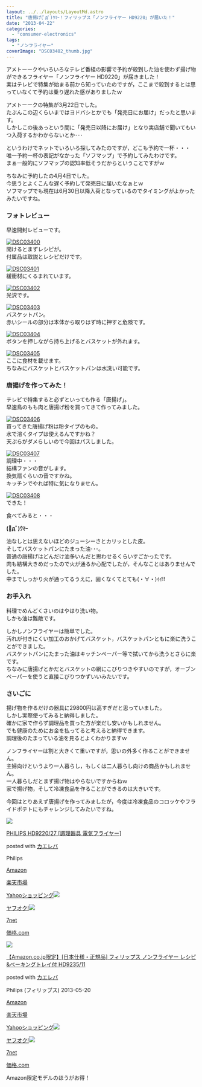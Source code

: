 ```yaml
---
layout: ../../layouts/LayoutMd.astro
title: "唐揚げ(ﾟдﾟ)ｳﾏｰ！フィリップス「ノンフライヤー HD9220」が届いた！"
date: "2013-04-22"
categories: 
  - "consumer-electronics"
tags: 
  - "ノンフライヤー"
coverImage: "DSC03402_thumb.jpg"
---
```


アメトーークやいろいろなテレビ番組の影響で予約が殺到した油を使わず揚げ物ができるフライヤー「ノンフライヤー HD9220」が届きました！  
実はテレビで特集が始まる前から知っていたのですが，ここまで殺到するとは思っていなくて予約は乗り遅れた感がありましたｗ

アメトーークの特集が3月22日でした。  
たぶんこの辺くらいまではヨドバシとかでも「発売日にお届け」だったと思います。  
しかしこの後あっという間に「発売日以降にお届け」となり実店舗で聞いてもいつ入荷するかわからないとか･･･

というわけでネットでいろいろ探してみたのですが，どこも予約で一杯・・・  
唯一予約一杯の表記がなかった「ソフマップ」で予約してみたわけです。  
まぁ一般的にソフマップの認知率低そうだからということですがｗ

ちなみに予約したの4月4日でした。  
今思うとよくこんな遅く予約して発売日に届いたなぁとｗ  
ソフマップでも現在は6月30日以降入荷となっているのでタイミングがよかったみたいですね。

### フォトレビュー

早速開封レビューです。

[![DSC03400](images/DSC03400_thumb.jpg "DSC03400")](//mizuka123.net/wp-content/uploads/2013/04/DSC03400.jpg)  
開けるとまずレシピが。  
付属品は取説とレシピだけです。

[![DSC03401](images/DSC03401_thumb.jpg "DSC03401")](//mizuka123.net/wp-content/uploads/2013/04/DSC03401.jpg)  
緩衝材にくるまれています。

[![DSC03402](images/DSC03402_thumb.jpg "DSC03402")](//mizuka123.net/wp-content/uploads/2013/04/DSC03402.jpg)  
光沢です。

[![DSC03403](images/DSC03403_thumb.jpg "DSC03403")](//mizuka123.net/wp-content/uploads/2013/04/DSC03403.jpg)  
バスケットパン。  
赤いシールの部分は本体から取りはず時に押すと危険です。

[![DSC03404](images/DSC03404_thumb.jpg "DSC03404")](//mizuka123.net/wp-content/uploads/2013/04/DSC03404.jpg)  
ボタンを押しながら持ち上げるとバスケットが外れます。

[![DSC03405](images/DSC03405_thumb.jpg "DSC03405")](//mizuka123.net/wp-content/uploads/2013/04/DSC03405.jpg)  
ここに食材を載せます。  
ちなみにバスケットとバスケットパンは水洗い可能です。

### 唐揚げを作ってみた！

テレビで特集すると必ずといっても作る「唐揚げ」。  
早速鳥のもも肉と唐揚げ粉を買ってきて作ってみました。

[![DSC03406](images/DSC03406_thumb.jpg "DSC03406")](//mizuka123.net/wp-content/uploads/2013/04/DSC03406.jpg)  
買ってきた唐揚げ粉は粉タイプのもの。  
水で溶くタイプは使えるんですかね？  
天ぷらがダメらしいので今回はパスしました。

[![DSC03407](images/DSC03407_thumb.jpg "DSC03407")](//mizuka123.net/wp-content/uploads/2013/04/DSC03407.jpg)  
調理中・・・  
結構ファンの音がします。  
換気扇くらいの音ですかね。  
キッチンでやれば特に気になりません。

[![DSC03408](images/DSC03408_thumb.jpg "DSC03408")](//mizuka123.net/wp-content/uploads/2013/04/DSC03408.jpg)  
できた！

食べてみると・・・

**(ﾟдﾟ)ｳﾏｰ**

油なしとは思えないほどのジューシーさとカリッとした皮。  
そしてバスケットパンにたまった油･･･。  
普通の唐揚げはどんだけ油多いんだと思わせるくらいすごかったです。  
肉も結構大きめだったので火が通るか心配でしたが，そんなことはありませんでした。  
中までしっかり火が通ってるうえに，固くなくてとても(・∀・)ｲｲ!!

### お手入れ

料理でめんどくさいのはやはり洗い物。  
しかも油は難敵です。

しかしノンフライヤーは簡単でした。  
汚れが付きにくい加工のおかげてバスケット，バスケットパンともに楽に洗うことができました。  
バスケットパンにたまった油はキッチンペーパー等で拭いてから洗うとさらに楽です。  
ちなみに唐揚げとかだとバスケットの網にこびりつきやすいのですが，オーブンペーパーを使うと直接こびりつかずいいみたいです。

### さいごに

揚げ物を作るだけの器具に29800円は高すぎだと思っていました。  
しかし実際使ってみると納得しました。  
確かに家で作らず調理品を買った方が楽だし安いかもしれません。  
でも健康のためにお金を払ってると考えると納得できます。  
調理後のたまっている油を見るとよくわかりますｗ

ノンフライヤーは割と大きくて重いですが，思いの外多く作ることができません。  
主婦向けというより一人暮らし，もしくは二人暮らし向けの商品かもしれません。  
一人暮らしだとまず揚げ物はやらないですからねｗ  
家で揚げ物，そして冷凍食品を作ることができるのは大きいです。

今回はとりあえず唐揚げを作ってみましたが，今度は冷凍食品のコロッケやフライドポテトにもチャレンジしてみたいですね。

[![](images/41NBNivoQnL._SL160_.jpg)](https://www.amazon.co.jp/exec/obidos/ASIN/B00BTRD9XS/mizuka123-22/ref=nosim/)

[PHILIPS HD9220/27 \[調理器具 電気フライヤー\]](https://www.amazon.co.jp/exec/obidos/ASIN/B00BTRD9XS/mizuka123-22/ref=nosim/)

posted with [カエレバ](http://kaereba.com)

Philips

[Amazon](http://www.amazon.co.jp/gp/search?keywords=HD9220%2F27&__mk_ja_JP=%83J%83%5E%83J%83i&tag=mizuka123-22 "アマゾン")

[楽天市場](http://hb.afl.rakuten.co.jp/hgc/032b53ee.4b34c5ee.0f4a541e.f440145e/?pc=http%3A%2F%2Fsearch.rakuten.co.jp%2Fsearch%2Fmall%2FHD9220%252F27%2F-%2Ff.1-p.1-s.1-sf.0-st.A-v.2%3Fx%3D0%26scid%3Daf_ich_link_urltxt%26m%3Dhttp%3A%2F%2Fm.rakuten.co.jp%2F "楽天市場")

[Yahooショッピング![](//ad.jp.ap.valuecommerce.com/servlet/gifbanner?sid=3066752&pid=881990642)](//ck.jp.ap.valuecommerce.com/servlet/referral?sid=3066752&pid=881990642&vc_url=http%3A%2F%2Fshopping.search.yahoo.co.jp%2Fsearch%3FuIv%3Don%26ei%3DUTF-8%26tab_ex%3Dcommerce%26slider%3D0%26va%3DHD9220%252F27 "Yahooショッピング")

[ヤフオク!![](//ad.jp.ap.valuecommerce.com/servlet/gifbanner?sid=3066752&pid=881990645)](//ck.jp.ap.valuecommerce.com/servlet/referral?sid=3066752&pid=881990645&vc_url=http%3A%2F%2Fauctions.search.yahoo.co.jp%2Fsearch%3Fvo%3D%26ve%3D%26auccat%3D0%26aucminprice%3D%26aucmaxprice%3D%26aucmin_bidorbuy_price%3D%26aucmax_bidorbuy_price%3D%26loc_cd%3D0%26abatch%3D0%26istatus%3D0%26filtered%3D1%26ei%3DUTF-8%26tab_ex%3Dcommerce%26va%3DHD9220%252F27 "ヤフオク!")

[7net](//ck.jp.ap.valuecommerce.com/servlet/referral?sid=3066752&pid=881990643&vc_url=http%3A%2F%2Fwww.7netshopping.jp%2Fall%2Fsearch_result%2F-%2Fbprice%2Foff%2Fsort%2F0%2Fkword_in%2FHD9220%252F27%2FallGoods%2Fon%2Fsubmit.x%2F30%2Fdisp_result%2F1%2Fsubmit.y%2F9%2Fprvlg%2Foff%2Fnobuy%2Fon%2FsetProduct%2Foff%2Foop%2Fon%2Fctgy%2Fall%2FfromKeywordSearch%2Ftrue "セブンネットショッピング")

[価格.com](http://kakaku.com/search_results/HD9220%2F27/ "kakakucom")

[![](images/316bfBjyDoL._SL160_.jpg)](https://www.amazon.co.jp/exec/obidos/ASIN/B00C9055ZE/mizuka123-22/ref=nosim/)

[【Amazon.co.jp限定】\[日本仕様・正規品\] フィリップス ノンフライヤー レシピ&ベーキングトレイ付 HD9235/11](https://www.amazon.co.jp/exec/obidos/ASIN/B00C9055ZE/mizuka123-22/ref=nosim/)

posted with [カエレバ](http://kaereba.com)

Philips (フィリップス) 2013-05-20

[Amazon](http://www.amazon.co.jp/gp/search?keywords=HD9235%2F11&__mk_ja_JP=%83J%83%5E%83J%83i&tag=mizuka123-22 "アマゾン")

[楽天市場](http://hb.afl.rakuten.co.jp/hgc/032b53ee.4b34c5ee.0f4a541e.f440145e/?pc=http%3A%2F%2Fsearch.rakuten.co.jp%2Fsearch%2Fmall%2FHD9235%252F11%2F-%2Ff.1-p.1-s.1-sf.0-st.A-v.2%3Fx%3D0%26scid%3Daf_ich_link_urltxt%26m%3Dhttp%3A%2F%2Fm.rakuten.co.jp%2F "楽天市場")

[Yahooショッピング![](//ad.jp.ap.valuecommerce.com/servlet/gifbanner?sid=3066752&pid=881990642)](//ck.jp.ap.valuecommerce.com/servlet/referral?sid=3066752&pid=881990642&vc_url=http%3A%2F%2Fshopping.search.yahoo.co.jp%2Fsearch%3FuIv%3Don%26ei%3DUTF-8%26tab_ex%3Dcommerce%26slider%3D0%26va%3DHD9235%252F11 "Yahooショッピング")

[ヤフオク!![](//ad.jp.ap.valuecommerce.com/servlet/gifbanner?sid=3066752&pid=881990645)](//ck.jp.ap.valuecommerce.com/servlet/referral?sid=3066752&pid=881990645&vc_url=http%3A%2F%2Fauctions.search.yahoo.co.jp%2Fsearch%3Fvo%3D%26ve%3D%26auccat%3D0%26aucminprice%3D%26aucmaxprice%3D%26aucmin_bidorbuy_price%3D%26aucmax_bidorbuy_price%3D%26loc_cd%3D0%26abatch%3D0%26istatus%3D0%26filtered%3D1%26ei%3DUTF-8%26tab_ex%3Dcommerce%26va%3DHD9235%252F11 "ヤフオク!")

[7net](//ck.jp.ap.valuecommerce.com/servlet/referral?sid=3066752&pid=881990643&vc_url=http%3A%2F%2Fwww.7netshopping.jp%2Fall%2Fsearch_result%2F-%2Fbprice%2Foff%2Fsort%2F0%2Fkword_in%2FHD9235%252F11%2FallGoods%2Fon%2Fsubmit.x%2F30%2Fdisp_result%2F1%2Fsubmit.y%2F9%2Fprvlg%2Foff%2Fnobuy%2Fon%2FsetProduct%2Foff%2Foop%2Fon%2Fctgy%2Fall%2FfromKeywordSearch%2Ftrue "セブンネットショッピング")

[価格.com](http://kakaku.com/search_results/HD9235%2F11/ "kakakucom")

Amazon限定モデルのほうがお得！
